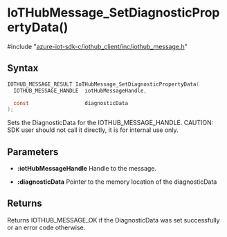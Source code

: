 # IoTHubMessage_SetDiagnosticPropertyData()

\#include "[azure-iot-sdk-c/iothub_client/inc/iothub_message.h](../iot-c-ref-iothub-message-h.md)"  

## Syntax

```C
IOTHUB_MESSAGE_RESULT IoTHubMessage_SetDiagnosticPropertyData(
  IOTHUB_MESSAGE_HANDLE  iotHubMessageHandle,

  const                  diagnosticData
);
```

Sets the DiagnosticData for the IOTHUB_MESSAGE_HANDLE. CAUTION: SDK user should not call it directly, it is for internal use only.

## Parameters
* **:iotHubMessageHandle** Handle to the message. 

* **:diagnosticData** Pointer to the memory location of the diagnosticData

## Returns
Returns IOTHUB_MESSAGE_OK if the DiagnosticData was set successfully or an error code otherwise.


